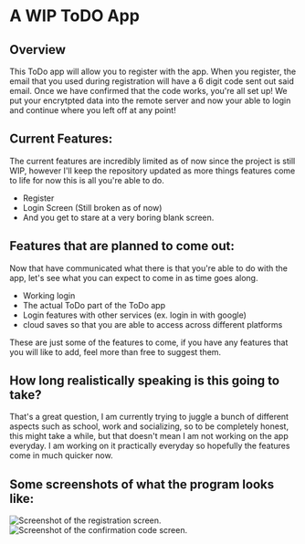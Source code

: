 # A WIP ToDO App

## Overview
This ToDo app will allow you to register with the app. When you register, the email that you used during registration will have a 6 digit code sent out said email. Once we have confirmed that the code works, you're all set up! We put your encrytpted data into the remote server and now your able to login and continue where you left off at any point!

## Current Features:
The current features are incredibly limited as of now since the project is still WIP, however I'll keep the repository updated as more things features come to life for now this is all you're able to do.
 
 * Register
 * Login Screen (Still broken as of now)
 * And you get to stare at a very boring blank screen.
 
 ## Features that are planned to come out:
 Now that have communicated what there is that you're able to do with the app, let's see what you can expect to come in as time goes along.
  * Working login 
  * The actual ToDo part of the ToDo app
  * Login features with other services (ex. login in with google)
  * cloud saves so that you are able to access across different platforms 
  
  These are just some of the features to come, if you have any features that you will like to add, feel more than free to suggest them. 
  
 ## How long realistically speaking is this going to take?
 That's a great question, I am currently trying to juggle a bunch of different aspects such as school, work and socializing, so to be completely honest, this might take a while, but that doesn't mean I am not working on the app everyday. I am working on it practically everyday so hopefully the features come in much quicker now.
 
 ## Some screenshots of what the program looks like:
 
 ![Screenshot of the registration screen.](https://imgur.com/a/1bao0nt)
 ![Screenshot of the confirmation code screen.](https://imgur.com/a/K1UlewY)
 
